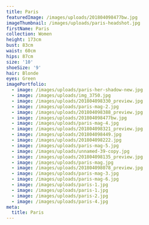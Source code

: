 ```yaml
---
title: Paris
featuredImage: /images/uploads/201804098477bw.jpg
imageThumbnail: /images/uploads/paris-headshot.jpg
firstName: Paris
collection: Women
height: 173cm
bust: 83cm
waist: 60cm
hips: 87cm
size: '10'
shoeSize: '9'
hair: Blonde
eyes: Green
imagePortfolio:
  - image: /images/uploads/paris-her-shadow-new.jpg
  - image: /images/uploads/img_3750.jpg
  - image: /images/uploads/201804098330_preview.jpg
  - image: /images/uploads/paris-mag-2.jpg
  - image: /images/uploads/201804098388_preview.jpg
  - image: /images/uploads/201804098477bw.jpg
  - image: /images/uploads/paris-mag-4.jpg
  - image: /images/uploads/201804098321_preview.jpg
  - image: /images/uploads/201804098449.jpg
  - image: /images/uploads/201804098222.jpg
  - image: /images/uploads/paris-mag-5.jpg
  - image: /images/uploads/unnamed-39-copy.jpg
  - image: /images/uploads/201804098135_preview.jpg
  - image: /images/uploads/paris-mag.jpg
  - image: /images/uploads/201804098078_preview.jpg
  - image: /images/uploads/paris-mag-3.jpg
  - image: /images/uploads/paris-mag-6.jpg
  - image: /images/uploads/paris-1.jpg
  - image: /images/uploads/paris-1.jpg
  - image: /images/uploads/paris-2.jpg
  - image: /images/uploads/paris-4.jpg
meta:
  title: Paris
---
```


